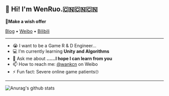 ## 👋 Hi! I'm WenRuo.🇨🇳🇨🇳🇨🇳
🙏**Make a wish offer**

<p>
  <a href="https://blog.csdn.net/wankcn">Blog</a> •
  <a href="https://weibo.com/wankcn">Weibo</a> •
  <a href="https://space.bilibili.com/86825670">Bilibili</a>
</p>

---

- 😭 I want to be a Game R & D Engineer...
- 💻 I’m currently learning **Unity and Algorithms**
- 🌈 Ask me about **......I hope I can learn from you**
- 📫 How to reach me: [@wankcn](https://weibo.com/wankcn) on Weibo
- ⚡ Fun fact: Severe online game patients🙄️

---

![Anurag's github stats](https://github-readme-stats.vercel.app/api?username=wankcn&show_icons=true&theme=cobalt)

